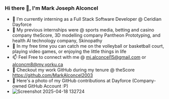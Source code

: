 ### Hi there 👋, I'm Mark Joseph Alconcel

- 🔭 I’m currently interning as a Full Stack Software Developer @ Ceridian Dayforce
- 🌱 My previous internships were @ sports media, betting and casino company theScore, 3D modelling company Pantheon Prototyping, and health AI technology company, Skinopathy
- 👯 In my free time you can catch me on the volleyball or basketball court, playing video games, or enjoying the little things in life
- 📫 Feel Free to connect with me @ mj.alconcel15@gmail.com or alconcm8@my.yorku.ca
- 💸 Checkout my work GitHub during my tenure @ theScore https://github.com/MarkAlconcel2003
- 💸 Here's a photo of my GitHub contributions at Dayforce (Company-owned GitHub Account :P)
- ![Screenshot 2025-04-18 132724](https://github.com/user-attachments/assets/a6e12196-c601-40cb-88c0-82adeacd3ec5)

